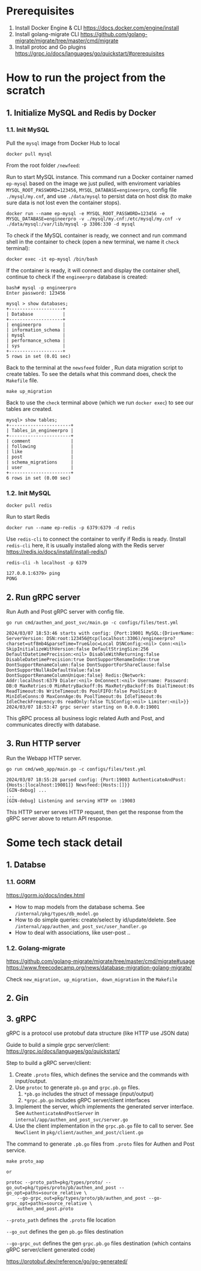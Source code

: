 # Prerequisites 
1. Install Docker Engine & CLI https://docs.docker.com/engine/install
2. Install golang-migrate CLI https://github.com/golang-migrate/migrate/tree/master/cmd/migrate
3. Install protoc and Go plugins https://grpc.io/docs/languages/go/quickstart/#prerequisites

# How to run the project from the scratch

## 1. Initialize MySQL and Redis by Docker

### 1.1. Init MySQL
Pull the `mysql` image from Docker Hub to local

    docker pull mysql

From the root folder `/newfeed`:

Run to start MySQL instance. This command run a Docker container named `ep-mysql` based on the image we just pulled, with enviroment variables `MYSQL_ROOT_PASSWORD=123456`, `MYSQL_DATABASE=engineerpro`, config file `./mysql/my.cnf`, and use `./data/mysql` to persist data on host disk (to make sure data is not lost even the container stops).  

    docker run --name ep-mysql -e MYSQL_ROOT_PASSWORD=123456 -e MYSQL_DATABASE=engineerpro -v ./mysql/my.cnf:/etc/mysql/my.cnf -v ./data/mysql:/var/lib/mysql -p 3306:330 -d mysql

To check if the MySQL container is ready, we connect and run command shell in the container to check (open a new terminal, we name it `check` terminal):

    docker exec -it ep-mysql /bin/bash

If the container is ready, it will connect and display the container shell, continue to check if the `engineerpro` database is created:

    bash# mysql -p engineerpro
    Enter password: 123456

    mysql > show databases;
    +--------------------+
    | Database           |
    +--------------------+
    | engineerpro        |
    | information_schema |
    | mysql              |
    | performance_schema |
    | sys                |
    +--------------------+
    5 rows in set (0.01 sec)

Back to the terminal at the `newsfeed` folder , Run data migration script to create tables. To see the details what this command does, check the `Makefile` file.

    make up_migration

Back to use the `check` terminal above (which we run `docker exec`) to see our tables are created.

    mysql> show tables;
    +-----------------------+
    | Tables_in_engineerpro |
    +-----------------------+
    | comment               |
    | following             |
    | like                  |
    | post                  |
    | schema_migrations     |
    | user                  |
    +-----------------------+
    6 rows in set (0.00 sec)

### 1.2. Init MySQL

    docker pull redis

Run to start Redis 

    docker run --name ep-redis -p 6379:6379 -d redis

Use `redis-cli` to connect the container to verify if Redis is ready. (Install `redis-cli` here, it is usually installed along with the Redis server https://redis.io/docs/install/install-redis/)

    redis-cli -h localhost -p 6379
    
    127.0.0.1:6379> ping
    PONG

## 2. Run gRPC server
Run Auth and Post gRPC server with config file.

    go run cmd/authen_and_post_svc/main.go -c configs/files/test.yml

    2024/03/07 18:53:46 starts with config: {Port:19001 MySQL:{DriverName: ServerVersion: DSN:root:123456@tcp(localhost:3306)/engineerpro?charset=utf8mb4&parseTime=True&loc=Local DSNConfig:<nil> Conn:<nil> SkipInitializeWithVersion:false DefaultStringSize:256 DefaultDatetimePrecision:<nil> DisableWithReturning:false DisableDatetimePrecision:true DontSupportRenameIndex:true DontSupportRenameColumn:false DontSupportForShareClause:false DontSupportNullAsDefaultValue:false DontSupportRenameColumnUnique:false} Redis:{Network: Addr:localhost:6379 Dialer:<nil> OnConnect:<nil> Username: Password: DB:0 MaxRetries:0 MinRetryBackoff:0s MaxRetryBackoff:0s DialTimeout:0s ReadTimeout:0s WriteTimeout:0s PoolFIFO:false PoolSize:0 MinIdleConns:0 MaxConnAge:0s PoolTimeout:0s IdleTimeout:0s IdleCheckFrequency:0s readOnly:false TLSConfig:<nil> Limiter:<nil>}}
    2024/03/07 18:53:47 grpc server starting on 0.0.0.0:19001

 This gRPC process all business logic related Auth and Post, and communicates directly with database.

## 3. Run HTTP server

Run the Webapp HTTP server.

    go run cmd/web_app/main.go -c configs/files/test.yml

    2024/03/07 18:55:28 parsed config: {Port:19003 AuthenticateAndPost:{Hosts:[localhost:19001]} Newsfeed:{Hosts:[]}}
    [GIN-debug] ...
    ...
    [GIN-debug] Listening and serving HTTP on :19003
    

This HTTP server serves HTTP request, then get the response from the gRPC server above to return API response. 

# Some tech stack detail

## 1. Databse

### 1.1. GORM 

https://gorm.io/docs/index.html

- How to map models from the database schema. See `/internal/pkg/types/db_model.go`
- How to do simple queries: create/select by id/update/delete. See `/internal/app/authen_and_post_svc/user_handler.go`
- How to deal with associations, like user-post ..

### 1.2. Golang-migrate

https://github.com/golang-migrate/migrate/tree/master/cmd/migrate#usage
https://www.freecodecamp.org/news/database-migration-golang-migrate/

Check `new_migration, up_migration, down_migration` in the `Makefile`

## 2. Gin

## 3. gRPC
gRPC is a protocol use protobuf data structure (like HTTP use JSON data)

Guide to build a simple grpc server/client: https://grpc.io/docs/languages/go/quickstart/

Step to build a gRPC server/client:
1. Create `.proto` files, which defines the service and the commands with input/output.
2. Use `protoc` to generate `pb.go` and `grpc.pb.go` files.
   1. `*pb.go` includes the struct of message (input/output)
   2. `*grpc.pb.go` includes gRPC server/client interfaces
3. Implement the server, which implements the generated server interface. See `AuthenticateAndPostServer` in `internal/app/authen_and_post_svc/server.go`
4. Use the client implementation in the `grpc.pb.go` file to call to server. See `NewClient` in `pkg/client/authen_and_post/client.go`

The command to generate `.pb.go` files from `.proto` files for Authen and Post service.

    make proto_aap

    or 

    protoc --proto_path=pkg/types/proto/ --go_out=pkg/types/proto/pb/authen_and_post --go_opt=paths=source_relative \
        --go-grpc_out=pkg/types/proto/pb/authen_and_post --go-grpc_opt=paths=source_relative \
        authen_and_post.proto

`--proto_path` defines the `.proto` file location

`--go_out` defines the gen `pb.go` files destination

`--go-grpc_out` defines the gen `grpc.pb.go` files destination (which contains gRPC server/client generated code)

https://protobuf.dev/reference/go/go-generated/

